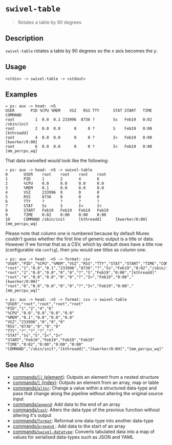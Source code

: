 # `swivel-table`

> Rotates a table by 90 degrees

## Description

`swivel-table` rotates a table by 90 degrees so the _x_ axis becomes the _y_.

## Usage

    <stdin> -> swivel-table -> <stdout>

## Examples

```
» ps: aux -> head: -n5
USER       PID %CPU %MEM    VSZ   RSS TTY      STAT START   TIME COMMAND
root         1  0.0  0.1 233996  8736 ?        Ss   Feb19   0:02 /sbin/init
root         2  0.0  0.0      0     0 ?        S    Feb19   0:00 [kthreadd]
root         4  0.0  0.0      0     0 ?        I<   Feb19   0:00 [kworker/0:0H]
root         6  0.0  0.0      0     0 ?        I<   Feb19   0:00 [mm_percpu_wq]
```

That data swivelled would look like the following:

```
» ps: aux -> head: -n5 -> swivel-table
0       USER    root    root    root    root
1       PID     1       2       4       6
2       %CPU    0.0     0.0     0.0     0.0
3       %MEM    0.1     0.0     0.0     0.0
4       VSZ     233996  0       0       0
5       RSS     8736    0       0       0
6       TTY     ?       ?       ?       ?
7       STAT    Ss      S       I<      I<
8       START   Feb19   Feb19   Feb19   Feb19
9       TIME    0:02    0:00    0:00    0:00
10      COMMAND /sbin/init      [kthreadd]      [kworker/0:0H]  [mm_percpu_wq]
```

Please note that column one is numbered because by default Murex couldn't
guess whether the first line of generic output is a title or data. However if we
format that as a CSV, which by default does have a title row (configurable via
`config`), then you would see titles as column one:

```
» ps: aux -> head: -n5 -> format: csv
"USER","PID","%CPU","%MEM","VSZ","RSS","TTY","STAT","START","TIME","COMMAND"
"root","1","0.0","0.1","233996","8736","?","Ss","Feb19","0:02","/sbin/init"
"root","2","0.0","0.0","0","0","?","S","Feb19","0:00","[kthreadd]"
"root","4","0.0","0.0","0","0","?","I<","Feb19","0:00","[kworker/0:0H]"
"root","6","0.0","0.0","0","0","?","I<","Feb19","0:00","[mm_percpu_wq]"

» ps: aux -> head: -n5 -> format: csv -> swivel-table
"USER","root","root","root","root"
"PID","1","2","4","6"
"%CPU","0.0","0.0","0.0","0.0"
"%MEM","0.1","0.0","0.0","0.0"
"VSZ","233996","0","0","0"
"RSS","8736","0","0","0"
"TTY","?","?","?","?"
"STAT","Ss","S","I<","I<"
"START","Feb19","Feb19","Feb19","Feb19"
"TIME","0:02","0:00","0:00","0:00"
"COMMAND","/sbin/init","[kthreadd]","[kworker/0:0H]","[mm_percpu_wq]"
```

## See Also

- [commands/`[[` (element)](./element.md):
  Outputs an element from a nested structure
- [commands/`[` (index)](./index2.md):
  Outputs an element from an array, map or table
- [commands/`alter`](./alter.md):
  Change a value within a structured data-type and pass that change along the pipeline without altering the original source input
- [commands/`append`](./append.md):
  Add data to the end of an array
- [commands/`cast`](./cast.md):
  Alters the data type of the previous function without altering it's output
- [commands/`format`](./format.md):
  Reformat one data-type into another data-type
- [commands/`prepend` ](./prepend.md):
  Add data to the start of an array
- [commands/`swivel-datatype`](./swivel-datatype.md):
  Converts tabulated data into a map of values for serialised data-types such as JSON and YAML
